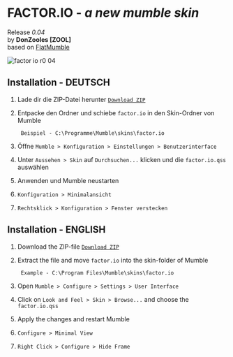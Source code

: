 # FACTOR.IO - <i>a new mumble skin</i>

Release <i>0.04</i> <br>
by <b>DonZooles [ZOOL]</b> <br>
based on [FlatMumble](https://github.com/xPaw/FlatMumble)

![factor io r0 04](https://cloud.githubusercontent.com/assets/8238512/3664085/7580a76e-11d9-11e4-9d76-fb39d9b6672a.png)

## Installation - DEUTSCH


1. Lade dir die ZIP-Datei herunter [`Download ZIP`](https://github.com/DonZooles/factor.io/archive/master.zip)

2. Entpacke den Ordner und schiebe `factor.io` in den Skin-Ordner von Mumble

        Beispiel - C:\Programme\Mumble\skins\factor.io

3. Öffne `Mumble > Konfiguration > Einstellungen > Benutzerinterface`

4. Unter `Aussehen > Skin` auf `Durchsuchen...` klicken und die `factor.io.qss` auswählen

5. Anwenden und Mumble neustarten

6. `Konfiguration > Minimalansicht`

7. `Rechtsklick > Konfiguration > Fenster verstecken`


## Installation - ENGLISH


1. Download the ZIP-file [`Download ZIP`](https://github.com/DonZooles/factor.io/archive/master.zip)

2. Extract the file and move `factor.io` into the skin-folder of Mumble

        Example - C:\Program Files\Mumble\skins\factor.io

3. Open `Mumble > Configure > Settings > User Interface`

4. Click on `Look and Feel > Skin > Browse...` and choose the `factor.io.qss`

5. Apply the changes and restart Mumble

6. `Configure > Minimal View`

7. `Right Click > Configure > Hide Frame`


